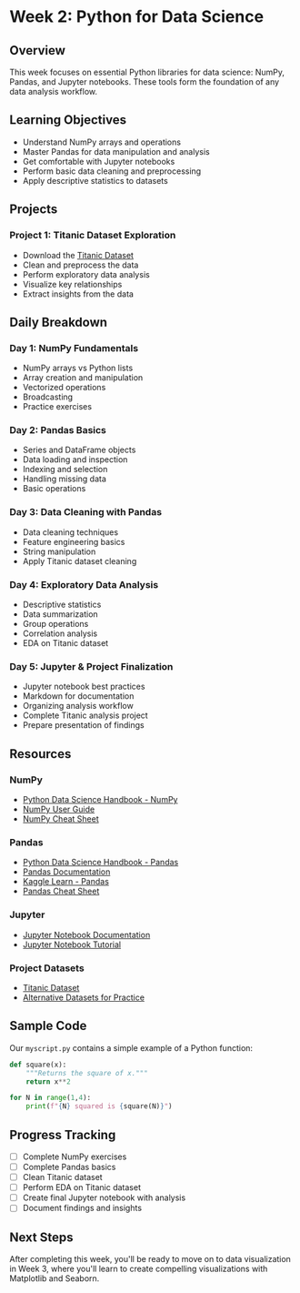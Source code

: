 # Week 2: Python for Data Science

## Overview
This week focuses on essential Python libraries for data science: NumPy, Pandas, and Jupyter notebooks. These tools form the foundation of any data analysis workflow.

## Learning Objectives
- Understand NumPy arrays and operations
- Master Pandas for data manipulation and analysis
- Get comfortable with Jupyter notebooks
- Perform basic data cleaning and preprocessing
- Apply descriptive statistics to datasets

## Projects

### Project 1: Titanic Dataset Exploration
- Download the [Titanic Dataset](https://www.kaggle.com/c/titanic/data)
- Clean and preprocess the data
- Perform exploratory data analysis
- Visualize key relationships
- Extract insights from the data

## Daily Breakdown

### Day 1: NumPy Fundamentals
- NumPy arrays vs Python lists
- Array creation and manipulation
- Vectorized operations
- Broadcasting
- Practice exercises

### Day 2: Pandas Basics
- Series and DataFrame objects
- Data loading and inspection
- Indexing and selection
- Handling missing data
- Basic operations

### Day 3: Data Cleaning with Pandas
- Data cleaning techniques
- Feature engineering basics
- String manipulation
- Apply Titanic dataset cleaning

### Day 4: Exploratory Data Analysis
- Descriptive statistics
- Data summarization
- Group operations
- Correlation analysis
- EDA on Titanic dataset

### Day 5: Jupyter & Project Finalization
- Jupyter notebook best practices
- Markdown for documentation
- Organizing analysis workflow
- Complete Titanic analysis project
- Prepare presentation of findings

## Resources

### NumPy
- [Python Data Science Handbook - NumPy](https://jakevdp.github.io/PythonDataScienceHandbook/02.00-introduction-to-numpy.html)
- [NumPy User Guide](https://numpy.org/doc/stable/user/index.html)
- [NumPy Cheat Sheet](https://s3.amazonaws.com/assets.datacamp.com/blog_assets/Numpy_Python_Cheat_Sheet.pdf)

### Pandas
- [Python Data Science Handbook - Pandas](https://jakevdp.github.io/PythonDataScienceHandbook/03.00-introduction-to-pandas.html)
- [Pandas Documentation](https://pandas.pydata.org/docs/)
- [Kaggle Learn - Pandas](https://www.kaggle.com/learn/pandas)
- [Pandas Cheat Sheet](https://pandas.pydata.org/Pandas_Cheat_Sheet.pdf)

### Jupyter
- [Jupyter Notebook Documentation](https://jupyter-notebook.readthedocs.io/en/stable/)
- [Jupyter Notebook Tutorial](https://www.dataquest.io/blog/jupyter-notebook-tutorial/)

### Project Datasets
- [Titanic Dataset](https://www.kaggle.com/c/titanic/data)
- [Alternative Datasets for Practice](https://www.kaggle.com/datasets)

## Sample Code

Our `myscript.py` contains a simple example of a Python function:

```python
def square(x):
    """Returns the square of x."""
    return x**2

for N in range(1,4):
    print(f"{N} squared is {square(N)}")
```

## Progress Tracking

- [ ] Complete NumPy exercises
- [ ] Complete Pandas basics
- [ ] Clean Titanic dataset
- [ ] Perform EDA on Titanic dataset
- [ ] Create final Jupyter notebook with analysis
- [ ] Document findings and insights

## Next Steps
After completing this week, you'll be ready to move on to data visualization in Week 3, where you'll learn to create compelling visualizations with Matplotlib and Seaborn.
